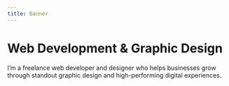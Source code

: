 ```yaml
---
title: Banner
---
```


# Web Development & Graphic Design

I’m a freelance web developer and designer who helps businesses grow through standout graphic design and high-performing digital experiences.